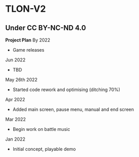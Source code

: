 # TLON-V2
Under CC BY-NC-ND 4.0
---

**Project Plan**
By 2022
- Game releases

Jun 2022
- TBD

May 26th 2022 
- Started code rework and optimising (ditching 70%)

Apr 2022
- Added main screen, pause menu, manual and end screen

Mar 2022
- Begin work on battle music

Jan 2022
- Initial concept, playable demo
